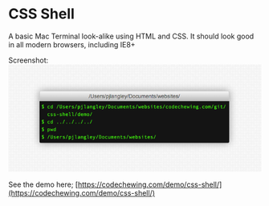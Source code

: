 # CSS Shell

A basic Mac Terminal look-alike using HTML and CSS. It should look good in all modern browsers, including IE8+

Screenshot:
![alt text](https://raw.githubusercontent.com/pjlangley/css-shell/master/screenshot.png "CSS Shell Screenshot")

See the demo here; [https://codechewing.com/demo/css-shell/](https://codechewing.com/demo/css-shell/)

